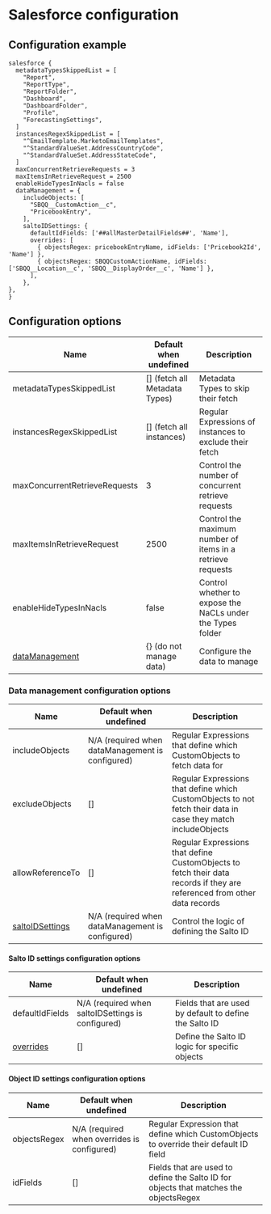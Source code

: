 # Salesforce configuration
## Configuration example
```hcl
salesforce {
  metadataTypesSkippedList = [
    "Report",
    "ReportType",
    "ReportFolder",
    "Dashboard",
    "DashboardFolder",
    "Profile",
    "ForecastingSettings",
  ]
  instancesRegexSkippedList = [
    "^EmailTemplate.MarketoEmailTemplates",
    "^StandardValueSet.AddressCountryCode",
    "^StandardValueSet.AddressStateCode",
  ]
  maxConcurrentRetrieveRequests = 3
  maxItemsInRetrieveRequest = 2500
  enableHideTypesInNacls = false
  dataManagement = {
    includeObjects: [
      "SBQQ__CustomAction__c",
      "PricebookEntry",
    ],
    saltoIDSettings: {
      defaultIdFields: ['##allMasterDetailFields##', 'Name'],
      overrides: [
        { objectsRegex: pricebookEntryName, idFields: ['Pricebook2Id', 'Name'] },
        { objectsRegex: SBQQCustomActionName, idFields: ['SBQQ__Location__c', 'SBQQ__DisplayOrder__c', 'Name'] },
      ],
    },
},
}
```

## Configuration options

| Name                                                     | Default when undefined        | Description
| ---------------------------------------------------------| ------------------------------| -----------
| metadataTypesSkippedList                                 | [] (fetch all Metadata Types) | Metadata Types to skip their fetch
| instancesRegexSkippedList                                | [] (fetch all instances)      | Regular Expressions of instances to exclude their fetch
| maxConcurrentRetrieveRequests                            | 3                             | Control the number of concurrent retrieve requests
| maxItemsInRetrieveRequest                                | 2500                          | Control the maximum number of items in a retrieve requests
| enableHideTypesInNacls                                   | false                         | Control whether to expose the NaCLs under the Types folder
| [dataManagement](#data-management-configuration-options) | {} (do not manage data)       | Configure the data to manage 

### Data management configuration options

| Name                                                        | Default when undefined                           | Description
| ------------------------------------------------------------| -------------------------------------------------| -----------
| includeObjects                                              | N/A (required when dataManagement is configured) | Regular Expressions that define which CustomObjects to fetch data for
| excludeObjects                                              | []                                               | Regular Expressions that define which CustomObjects to not fetch their data in case they match includeObjects
| allowReferenceTo                                            | []                                               | Regular Expressions that define CustomObjects to fetch their data records if they are referenced from other data records
| [saltoIDSettings](#salto-id-settings-configuration-options) | N/A (required when dataManagement is configured) | Control the logic of defining the Salto ID 

#### Salto ID settings configuration options

| Name                                                   | Default when undefined                            | Description
| -------------------------------------------------------| --------------------------------------------------| -----------
| defaultIdFields                                        | N/A (required when saltoIDSettings is configured) | Fields that are used by default to define the Salto ID
| [overrides](#object-id-settings-configuration-options) | []                                                | Define the Salto ID logic for specific objects

#### Object ID settings configuration options

| Name         | Default when undefined                      | Description
| -------------| --------------------------------------------| -----------
| objectsRegex | N/A (required when overrides is configured) | Regular Expression that define which CustomObjects to override their default ID field
| idFields     | []                                          | Fields that are used to define the Salto ID for objects that matches the objectsRegex
